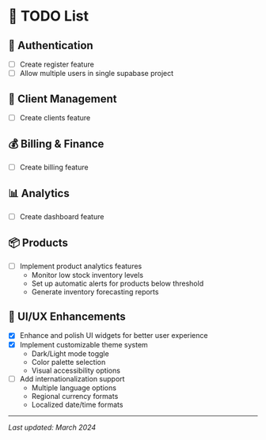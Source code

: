 # 📝 TODO List

## 🔐 Authentication
- [ ] Create register feature
- [ ] Allow multiple users in single supabase project

## 👥 Client Management  
- [ ] Create clients feature

## 💰 Billing & Finance
- [ ] Create billing feature

## 📊 Analytics
- [ ] Create dashboard feature

## 📦 Products
- [ ] Implement product analytics features
  - Monitor low stock inventory levels
  - Set up automatic alerts for products below threshold
  - Generate inventory forecasting reports

## 🎨 UI/UX Enhancements
- [X] Enhance and polish UI widgets for better user experience
- [X] Implement customizable theme system
  - Dark/Light mode toggle
  - Color palette selection
  - Visual accessibility options
- [ ] Add internationalization support
  - Multiple language options
  - Regional currency formats
  - Localized date/time formats

---
*Last updated: March 2024*

